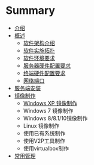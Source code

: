 # Summary

* [介绍](README.md)
* [概述](gai_nian.md)
   * [软件架构介绍](ruan_jian_jia_gou_jie_shao.md)
   * [软件实施拓扑](ruan_jian_shi_shi_tuo_pu.md)
   * [软件环境要求](ruan_jian_pei_zhi_yao_qiu.md)
   * [服务器硬件配置要求](pei_zhi_yao_qiu.md)
   * [终端硬件配置要求](zhong_duan_ying_jian_pei_zhi_yao_qiu.md)
   * [网络端口](wang_luo_duan_kou.md)
* [服务端安装](fu_wu_duan_an_zhuang.md)
* [镜像制作](jing_xiang_zhi_zuo.md)
   * [Windows XP 镜像制作](windows_xp_jing_xiang_zhi_zuo.md)
   * Windows 7 镜像制作
   * Windows 8/8.1/10镜像制作
   * Linux 镜像制作
   * 使用已有系统制作
   * 使用V2P工具制作
   * 使用virtualbox制作
* [常用管理](chang_yong_guan_li.md)

